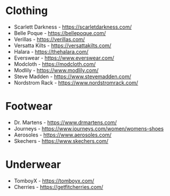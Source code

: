 # Clothing

- Scarlett Darkness - https://scarletdarkness.com/
- Belle Poque - https://bellepoque.com/
- Verillas - https://verillas.com/
- Versatta Kilts - https://versattakilts.com/
- Halara - https://thehalara.com/
- Everswear - https://www.everswear.com/
- Modcloth - https://modcloth.com/
- Modlily - https://www.modlily.com/
- Steve Madden - https://www.stevemadden.com/
- Nordstrom Rack - https://www.nordstromrack.com/

# Footwear

- Dr. Martens - https://www.drmartens.com/
- Journeys - https://www.journeys.com/women/womens-shoes
- Aerosoles - https://www.aerosoles.com/
- Skechers - https://www.skechers.com/

# Underwear

- TomboyX - https://tomboyx.com/
- Cherries - https://getfitcherries.com/
